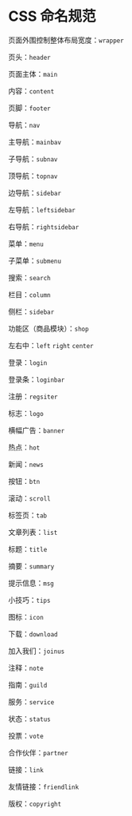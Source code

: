 # CSS 命名规范

页面外围控制整体布局宽度：`wrapper`

页头：`header`

页面主体：`main`

内容：`content`

页脚：`footer`

导航：`nav`

主导航：`mainbav`

子导航：`subnav`

顶导航：`topnav`

边导航：`sidebar`

左导航：`leftsidebar`

右导航：`rightsidebar`

菜单：`menu`

子菜单：`submenu`

搜索：`search`

栏目：`column`

侧栏：`sidebar`

功能区（商品模块）：`shop`

左右中：`left` `right` `center`

登录：`login`

登录条：`loginbar`

注册：`regsiter`

标志：`logo`

横幅广告：`banner`

热点：`hot`

新闻：`news`

按钮：`btn`

滚动：`scroll`

标签页：`tab`

文章列表：`list`

标题：`title`

摘要：`summary`

提示信息：`msg`

小技巧：`tips`

图标：`icon`

下载：`download`

加入我们：`joinus`

注释：`note`

指南：`guild`

服务：`service`

状态：`status`

投票：`vote`

合作伙伴：`partner`

链接：`link`

友情链接：`friendlink`

版权：`copyright`


